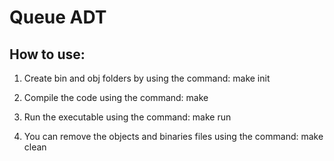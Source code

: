 # Queue ADT

## How to use:

1) Create bin and obj folders by using the command:
make init

2) Compile the code using the command:
make

3) Run the executable using the command:
make run

4) You can remove the objects and binaries files using the command:
make clean